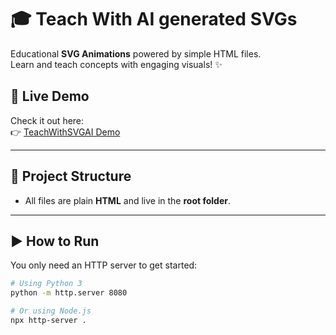 # 🎓 Teach With AI generated SVGs

Educational **SVG Animations** powered by simple HTML files.  
Learn and teach concepts with engaging visuals! ✨

## 🌟 Live Demo
Check it out here:  
👉 [TeachWithSVGAI Demo](https://tabgraf.github.io/Teach-with-AI-SVG/)


---

## 📂 Project Structure
- All files are plain **HTML** and live in the **root folder**.

---

## ▶️ How to Run
You only need an HTTP server to get started:

```bash
# Using Python 3
python -m http.server 8080

# Or using Node.js
npx http-server .
